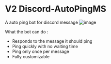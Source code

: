 # V2 Discord-AutoPingMS
A auto ping bot for discord message
![image](https://github.com/EnderMythex/Discord-AutoPingMS/assets/102812268/5524fba8-33e9-42f2-9fab-6ff1ae86b8cd)

What the bot can do :
- Responds to the message it should ping
- Ping quickly with no waiting time
- Ping only once per message
- Fully customizable
